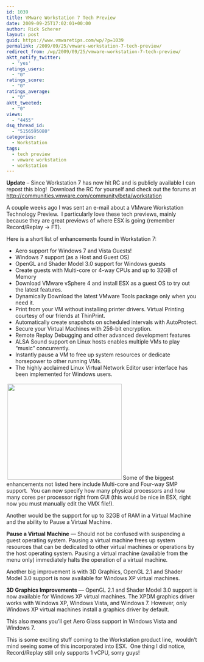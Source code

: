 ```yaml
---
id: 1039
title: VMware Workstation 7 Tech Preview
date: 2009-09-25T17:02:01+00:00
author: Rick Scherer
layout: post
guid: https://www.vmwaretips.com/wp/?p=1039
permalink: /2009/09/25/vmware-workstation-7-tech-preview/
redirect_from: /wp/2009/09/25/vmware-workstation-7-tech-preview/
aktt_notify_twitter:
  - 'yes'
ratings_users:
  - "0"
ratings_score:
  - "0"
ratings_average:
  - "0"
aktt_tweeted:
  - "0"
views:
  - "4455"
dsq_thread_id:
  - "5156595080"
categories:
  - Workstation
tags:
  - tech preview
  - vmware workstation
  - workstation
---
```

**Update** &#8211; Since Workstation 7 has now hit RC and is publicly available I can repost this blog!  Download the RC for yourself and check out the forums at <a href="http://communities.vmware.com/community/beta/workstation" target="_blank">http://communities.vmware.com/community/beta/workstation</a>

A couple weeks ago I was sent an e-mail about a VMware Workstation Technology Preview.  I particularly love these tech previews, mainly because they are great previews of where ESX is going (remember Record/Replay -> FT).

Here is a short list of enhancements found in Workstation 7:

  * Aero support for Windows 7 and Vista Guests!
  * Windows 7 support (as a Host and Guest OS)
  * OpenGL and Shader Model 3.0 support for Windows guests
  * Create guests with Multi-core or 4-way CPUs and up to 32GB of Memory
  * Download VMware vSphere 4 and install ESX as a guest OS to try out the latest features.
  * Dynamically Download the latest VMware Tools package only when you need it.
  * Print from your VM without installing printer drivers. Virtual Printing courtesy of our friends at ThinPrint.
  * Automatically create snapshots on scheduled intervals with AutoProtect.
  * Secure your Virtual Machines with 256-bit encryption.
  * Remote Replay Debugging and other advanced development features
  * ALSA Sound support on Linux hosts enables multiple VMs to play &#8220;music&#8221; concurrently.
  * Instantly pause a VM to free up system resources or dedicate horsepower to other running VMs.
  * The highly acclaimed Linux Virtual Network Editor user interface has been implemented for Windows users.

<a rel="attachment wp-att-1040" href="https://www.vmwaretips.com/wp-content/uploads/2009/09/vmws7.png"><img class="alignright size-medium wp-image-1040" style="border: 0pt none; margin: 3px;" title="vmws7" src="https://www.vmwaretips.com/wp-content/uploads/2009/09/vmws7-300x251.png" alt="" width="300" height="251" srcset="https://www.vmwaretips.com/wp-content/uploads/2009/09/vmws7-300x251.png 300w, https://www.vmwaretips.com/wp-content/uploads/2009/09/vmws7.png 666w" sizes="(max-width: 300px) 100vw, 300px" /></a>Some of the biggest enhancements not listed here include Multi-core and Four-way SMP support.  You can now specify how many physical processors and how many cores per processor right from GUI (this would be nice in ESX, right now you must manually edit the VMX file!).

Another would be the support for up to 32GB of RAM in a Virtual Machine and the ability to Pause a Virtual Machine.

**Pause a Virtual Machine** — Should not be confused with suspending a guest operating system. Pausing a virtual machine frees up system resources that can be dedicated to other virtual machines or operations by the host operating system. Pausing a virtual machine (available from the menu only) immediately halts the operation of a virtual machine.

Another big improvement is with 3D Graphics, OpenGL 2.1 and Shader Model 3.0 support is now available for Windows XP virtual machines.

**3D Graphics Improvements** — OpenGL 2.1 and Shader Model 3.0 support is now available for Windows XP virtual machines. The XPDM graphics driver works with Windows XP, Windows Vista, and Windows 7. However, only Windows XP virtual machines install a graphics driver by default.

This also means you&#8217;ll get Aero Glass support in Windows Vista and Windows 7.

This is some exciting stuff coming to the Workstation product line,  wouldn&#8217;t mind seeing some of this incorporated into ESX.  One thing I did notice, Record/Replay still only supports 1 vCPU, sorry guys!